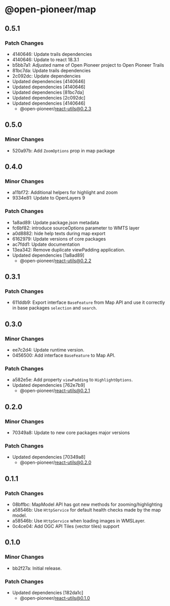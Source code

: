 # @open-pioneer/map

## 0.5.1

### Patch Changes

-   4140646: Update trails dependencies
-   4140646: Update to react 18.3.1
-   b5bb7a1: Adjusted name of Open Pioneer project to Open Pioneer Trails
-   81bc7da: Update trails dependencies
-   2c092dc: Update dependencies
-   Updated dependencies [4140646]
-   Updated dependencies [4140646]
-   Updated dependencies [81bc7da]
-   Updated dependencies [2c092dc]
-   Updated dependencies [4140646]
    -   @open-pioneer/react-utils@0.2.3

## 0.5.0

### Minor Changes

-   520a97b: Add `ZoomOptions` prop in map package

## 0.4.0

### Minor Changes

-   a11bf72: Additional helpers for highlight and zoom
-   9334e81: Update to OpenLayers 9

### Patch Changes

-   1a8ad89: Update package.json metadata
-   fc6bf82: introduce sourceOptions parameter to WMTS layer
-   a0d8882: hide help texts during map export
-   6162979: Update versions of core packages
-   ac7fdd1: Update documentation
-   13ea342: Remove duplicate viewPadding application.
-   Updated dependencies [1a8ad89]
    -   @open-pioneer/react-utils@0.2.2

## 0.3.1

### Patch Changes

-   611ddb9: Export interface `BaseFeature` from Map API and use it correctly in base packages `selection` and `search`.

## 0.3.0

### Minor Changes

-   ee7c2d4: Update runtime version.
-   0456500: Add interface `BaseFeature` to Map API.

### Patch Changes

-   a582e5e: Add property `viewPadding` to `HighlightOptions`.
-   Updated dependencies [762e7b9]
    -   @open-pioneer/react-utils@0.2.1

## 0.2.0

### Minor Changes

-   70349a8: Update to new core packages major versions

### Patch Changes

-   Updated dependencies [70349a8]
    -   @open-pioneer/react-utils@0.2.0

## 0.1.1

### Patch Changes

-   08bffbc: MapModel API has got new methods for zooming/highlighting
-   a58546b: Use `HttpService` for default health checks made by the map model.
-   a58546b: Use `HttpService` when loading images in WMSLayer.
-   0c4ce04: Add OGC API Tiles (vector tiles) support

## 0.1.0

### Minor Changes

-   bb2f27a: Initial release.

### Patch Changes

-   Updated dependencies [182da1c]
    -   @open-pioneer/react-utils@0.1.0
